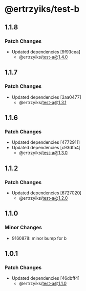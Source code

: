 # @ertrzyiks/test-b

## 1.1.8

### Patch Changes

- Updated dependencies [9f93cea]
  - @ertrzyiks/test-a@1.4.0

## 1.1.7

### Patch Changes

- Updated dependencies [3aa0477]
  - @ertrzyiks/test-a@1.3.1

## 1.1.6

### Patch Changes

- Updated dependencies [4772911]
- Updated dependencies [c93dfa4]
  - @ertrzyiks/test-a@1.3.0

## 1.1.2

### Patch Changes

- Updated dependencies [6727020]
  - @ertrzyiks/test-a@1.2.0

## 1.1.0

### Minor Changes

- 9160878: minor bump for b

## 1.0.1

### Patch Changes

- Updated dependencies [46dbff4]
  - @ertrzyiks/test-a@1.1.0
